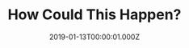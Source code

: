 ---
title: How Could This Happen?
date: 2019-01-13T00:00:01.000Z
type: comic
characters:
  - Horbin
  - Xavros
  - Veronica
  - Thog
comic:
  rows:
    - cols:
        - panel: /assets/images/wenches-002-a.jpg
        - panel: /assets/images/wenches-002-b.jpg
        - panel: /assets/images/wenches-002-c.jpg
    - cols:
        - panel: /assets/images/wenches-002-d.jpg
        - panel: /assets/images/wenches-002-e.jpg
        - panel: /assets/images/wenches-002-f.jpg
thumbnail: /assets/images/wenches-002-thumb.jpg
og_image: /assets/images/wenches-002.jpg
---